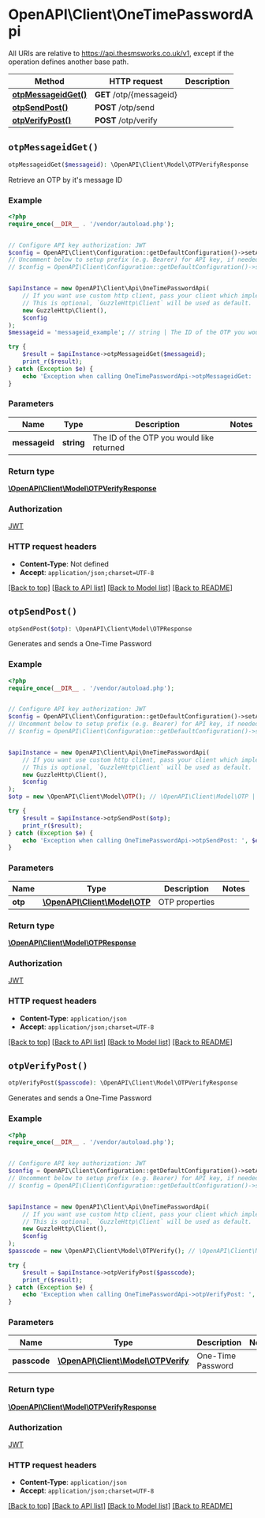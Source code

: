 # OpenAPI\Client\OneTimePasswordApi

All URIs are relative to https://api.thesmsworks.co.uk/v1, except if the operation defines another base path.

| Method | HTTP request | Description |
| ------------- | ------------- | ------------- |
| [**otpMessageidGet()**](OneTimePasswordApi.md#otpMessageidGet) | **GET** /otp/{messageid} |  |
| [**otpSendPost()**](OneTimePasswordApi.md#otpSendPost) | **POST** /otp/send |  |
| [**otpVerifyPost()**](OneTimePasswordApi.md#otpVerifyPost) | **POST** /otp/verify |  |


## `otpMessageidGet()`

```php
otpMessageidGet($messageid): \OpenAPI\Client\Model\OTPVerifyResponse
```



Retrieve an OTP by it's message ID

### Example

```php
<?php
require_once(__DIR__ . '/vendor/autoload.php');


// Configure API key authorization: JWT
$config = OpenAPI\Client\Configuration::getDefaultConfiguration()->setApiKey('Authorization', 'YOUR_API_KEY');
// Uncomment below to setup prefix (e.g. Bearer) for API key, if needed
// $config = OpenAPI\Client\Configuration::getDefaultConfiguration()->setApiKeyPrefix('Authorization', 'Bearer');


$apiInstance = new OpenAPI\Client\Api\OneTimePasswordApi(
    // If you want use custom http client, pass your client which implements `GuzzleHttp\ClientInterface`.
    // This is optional, `GuzzleHttp\Client` will be used as default.
    new GuzzleHttp\Client(),
    $config
);
$messageid = 'messageid_example'; // string | The ID of the OTP you would like returned

try {
    $result = $apiInstance->otpMessageidGet($messageid);
    print_r($result);
} catch (Exception $e) {
    echo 'Exception when calling OneTimePasswordApi->otpMessageidGet: ', $e->getMessage(), PHP_EOL;
}
```

### Parameters

| Name | Type | Description  | Notes |
| ------------- | ------------- | ------------- | ------------- |
| **messageid** | **string**| The ID of the OTP you would like returned | |

### Return type

[**\OpenAPI\Client\Model\OTPVerifyResponse**](../Model/OTPVerifyResponse.md)

### Authorization

[JWT](../../README.md#JWT)

### HTTP request headers

- **Content-Type**: Not defined
- **Accept**: `application/json;charset=UTF-8`

[[Back to top]](#) [[Back to API list]](../../README.md#endpoints)
[[Back to Model list]](../../README.md#models)
[[Back to README]](../../README.md)

## `otpSendPost()`

```php
otpSendPost($otp): \OpenAPI\Client\Model\OTPResponse
```



Generates and sends a One-Time Password

### Example

```php
<?php
require_once(__DIR__ . '/vendor/autoload.php');


// Configure API key authorization: JWT
$config = OpenAPI\Client\Configuration::getDefaultConfiguration()->setApiKey('Authorization', 'YOUR_API_KEY');
// Uncomment below to setup prefix (e.g. Bearer) for API key, if needed
// $config = OpenAPI\Client\Configuration::getDefaultConfiguration()->setApiKeyPrefix('Authorization', 'Bearer');


$apiInstance = new OpenAPI\Client\Api\OneTimePasswordApi(
    // If you want use custom http client, pass your client which implements `GuzzleHttp\ClientInterface`.
    // This is optional, `GuzzleHttp\Client` will be used as default.
    new GuzzleHttp\Client(),
    $config
);
$otp = new \OpenAPI\Client\Model\OTP(); // \OpenAPI\Client\Model\OTP | OTP properties

try {
    $result = $apiInstance->otpSendPost($otp);
    print_r($result);
} catch (Exception $e) {
    echo 'Exception when calling OneTimePasswordApi->otpSendPost: ', $e->getMessage(), PHP_EOL;
}
```

### Parameters

| Name | Type | Description  | Notes |
| ------------- | ------------- | ------------- | ------------- |
| **otp** | [**\OpenAPI\Client\Model\OTP**](../Model/OTP.md)| OTP properties | |

### Return type

[**\OpenAPI\Client\Model\OTPResponse**](../Model/OTPResponse.md)

### Authorization

[JWT](../../README.md#JWT)

### HTTP request headers

- **Content-Type**: `application/json`
- **Accept**: `application/json;charset=UTF-8`

[[Back to top]](#) [[Back to API list]](../../README.md#endpoints)
[[Back to Model list]](../../README.md#models)
[[Back to README]](../../README.md)

## `otpVerifyPost()`

```php
otpVerifyPost($passcode): \OpenAPI\Client\Model\OTPVerifyResponse
```



Generates and sends a One-Time Password

### Example

```php
<?php
require_once(__DIR__ . '/vendor/autoload.php');


// Configure API key authorization: JWT
$config = OpenAPI\Client\Configuration::getDefaultConfiguration()->setApiKey('Authorization', 'YOUR_API_KEY');
// Uncomment below to setup prefix (e.g. Bearer) for API key, if needed
// $config = OpenAPI\Client\Configuration::getDefaultConfiguration()->setApiKeyPrefix('Authorization', 'Bearer');


$apiInstance = new OpenAPI\Client\Api\OneTimePasswordApi(
    // If you want use custom http client, pass your client which implements `GuzzleHttp\ClientInterface`.
    // This is optional, `GuzzleHttp\Client` will be used as default.
    new GuzzleHttp\Client(),
    $config
);
$passcode = new \OpenAPI\Client\Model\OTPVerify(); // \OpenAPI\Client\Model\OTPVerify | One-Time Password

try {
    $result = $apiInstance->otpVerifyPost($passcode);
    print_r($result);
} catch (Exception $e) {
    echo 'Exception when calling OneTimePasswordApi->otpVerifyPost: ', $e->getMessage(), PHP_EOL;
}
```

### Parameters

| Name | Type | Description  | Notes |
| ------------- | ------------- | ------------- | ------------- |
| **passcode** | [**\OpenAPI\Client\Model\OTPVerify**](../Model/OTPVerify.md)| One-Time Password | |

### Return type

[**\OpenAPI\Client\Model\OTPVerifyResponse**](../Model/OTPVerifyResponse.md)

### Authorization

[JWT](../../README.md#JWT)

### HTTP request headers

- **Content-Type**: `application/json`
- **Accept**: `application/json;charset=UTF-8`

[[Back to top]](#) [[Back to API list]](../../README.md#endpoints)
[[Back to Model list]](../../README.md#models)
[[Back to README]](../../README.md)
